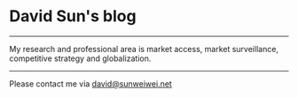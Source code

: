 # David Sun's blog

***
My research and professional area is market access, market surveillance, competitive strategy and globalization.

***
Please contact me via <david@sunweiwei.net>



